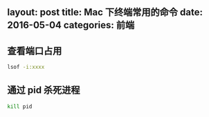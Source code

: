 layout: post
title: Mac 下终端常用的命令
date: 2016-05-04
categories: 前端
---
## 查看端口占用
```bash
lsof -i:xxxx
```
## 通过 pid 杀死进程
```bash
kill pid
```
<!-- more -->
